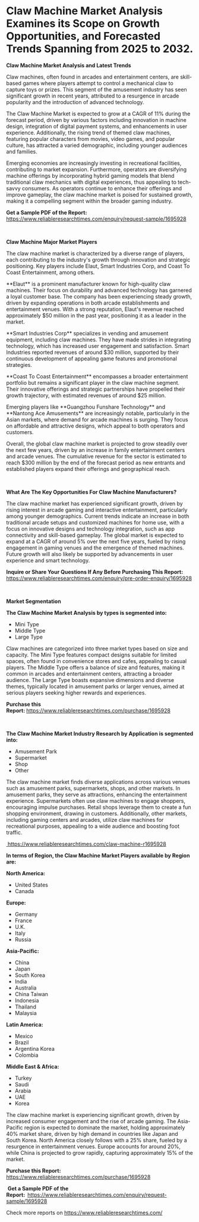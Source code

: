 <p><h1>Claw Machine Market Analysis Examines its Scope on Growth Opportunities, and Forecasted Trends Spanning from 2025 to 2032.</h1></p><p><strong>Claw Machine Market Analysis and Latest Trends</strong></p>
<p><p>Claw machines, often found in arcades and entertainment centers, are skill-based games where players attempt to control a mechanical claw to capture toys or prizes. This segment of the amusement industry has seen significant growth in recent years, attributed to a resurgence in arcade popularity and the introduction of advanced technology. </p><p>The Claw Machine Market is expected to grow at a CAGR of 11% during the forecast period, driven by various factors including innovation in machine design, integration of digital payment systems, and enhancements in user experience. Additionally, the rising trend of themed claw machines, featuring popular characters from movies, video games, and popular culture, has attracted a varied demographic, including younger audiences and families.</p><p>Emerging economies are increasingly investing in recreational facilities, contributing to market expansion. Furthermore, operators are diversifying machine offerings by incorporating hybrid gaming models that blend traditional claw mechanics with digital experiences, thus appealing to tech-savvy consumers. As operators continue to enhance their offerings and improve gameplay, the claw machine market is poised for sustained growth, making it a compelling segment within the broader gaming industry.</p></p>
<p><strong>Get a Sample PDF of the Report:&nbsp;</strong> <a href="https://www.reliableresearchtimes.com/enquiry/request-sample/1695928?utm_campaign=3548&utm_medium=2&utm_source=Github&utm_content=ia&utm_term=09042025&utm_id=claw-machine">https://www.reliableresearchtimes.com/enquiry/request-sample/1695928</a></p>
<p>&nbsp;</p>
<p><strong>Claw Machine Major Market Players</strong></p>
<p><p>The claw machine market is characterized by a diverse range of players, each contributing to the industry's growth through innovation and strategic positioning. Key players include Elaut, Smart Industries Corp, and Coast To Coast Entertainment, among others.</p><p>**Elaut** is a prominent manufacturer known for high-quality claw machines. Their focus on durability and advanced technology has garnered a loyal customer base. The company has been experiencing steady growth, driven by expanding operations in both arcade establishments and entertainment venues. With a strong reputation, Elaut's revenue reached approximately $50 million in the past year, positioning it as a leader in the market.</p><p>**Smart Industries Corp** specializes in vending and amusement equipment, including claw machines. They have made strides in integrating technology, which has increased user engagement and satisfaction. Smart Industries reported revenues of around $30 million, supported by their continuous development of appealing game features and promotional strategies.</p><p>**Coast To Coast Entertainment** encompasses a broader entertainment portfolio but remains a significant player in the claw machine segment. Their innovative offerings and strategic partnerships have propelled their growth trajectory, with estimated revenues of around $25 million.</p><p>Emerging players like **Guangzhou Funshare Technology** and **Nantong Ace Amusements** are increasingly notable, particularly in the Asian markets, where demand for arcade machines is surging. They focus on affordable and attractive designs, which appeal to both operators and customers.</p><p>Overall, the global claw machine market is projected to grow steadily over the next few years, driven by an increase in family entertainment centers and arcade venues. The cumulative revenue for the sector is estimated to reach $300 million by the end of the forecast period as new entrants and established players expand their offerings and geographical reach.</p></p>
<p>&nbsp;</p>
<p><strong>What Are The Key Opportunities For Claw Machine Manufacturers?</strong></p>
<p><p>The claw machine market has experienced significant growth, driven by rising interest in arcade gaming and interactive entertainment, particularly among younger demographics. Current trends indicate an increase in both traditional arcade setups and customized machines for home use, with a focus on innovative designs and technology integration, such as app connectivity and skill-based gameplay. The global market is expected to expand at a CAGR of around 5% over the next five years, fueled by rising engagement in gaming venues and the emergence of themed machines. Future growth will also likely be supported by advancements in user experience and smart technology.</p></p>
<p><strong>Inquire or Share Your Questions If Any Before Purchasing This Report:</strong> <a href="https://www.reliableresearchtimes.com/enquiry/pre-order-enquiry/1695928?utm_campaign=3548&utm_medium=2&utm_source=Github&utm_content=ia&utm_term=09042025&utm_id=claw-machine">https://www.reliableresearchtimes.com/enquiry/pre-order-enquiry/1695928</a></p>
<p>&nbsp;</p>
<p><strong>Market Segmentation</strong></p>
<p><strong>The Claw Machine Market Analysis by types is segmented into:</strong></p>
<p><ul><li>Mini Type</li><li>Middle Type</li><li>Large Type</li></ul></p>
<p><p>Claw machines are categorized into three market types based on size and capacity. The Mini Type features compact designs suitable for limited spaces, often found in convenience stores and cafes, appealing to casual players. The Middle Type offers a balance of size and features, making it common in arcades and entertainment centers, attracting a broader audience. The Large Type boasts expansive dimensions and diverse themes, typically located in amusement parks or larger venues, aimed at serious players seeking higher rewards and experiences.</p></p>
<p><strong>Purchase this Report:&nbsp;</strong><a href="https://www.reliableresearchtimes.com/purchase/1695928?utm_campaign=3548&utm_medium=2&utm_source=Github&utm_content=ia&utm_term=09042025&utm_id=claw-machine">https://www.reliableresearchtimes.com/purchase/1695928</a></p>
<p>&nbsp;</p>
<p><strong>The Claw Machine Market Industry Research by Application is segmented into:</strong></p>
<p><ul><li>Amusement Park</li><li>Supermarket</li><li>Shop</li><li>Other</li></ul></p>
<p><p>The claw machine market finds diverse applications across various venues such as amusement parks, supermarkets, shops, and other markets. In amusement parks, they serve as attractions, enhancing the entertainment experience. Supermarkets often use claw machines to engage shoppers, encouraging impulse purchases. Retail shops leverage them to create a fun shopping environment, drawing in customers. Additionally, other markets, including gaming centers and arcades, utilize claw machines for recreational purposes, appealing to a wide audience and boosting foot traffic.</p></p>
<p><a href="https://www.reliableresearchtimes.com/claw-machine-r1695928?utm_campaign=3548&utm_medium=2&utm_source=Github&utm_content=ia&utm_term=09042025&utm_id=claw-machine">&nbsp;https://www.reliableresearchtimes.com/claw-machine-r1695928</a></p>
<p><strong>In terms of Region, the Claw Machine Market Players available by Region are:</strong></p>
<p>
    <p> <strong> North America: </strong>
        <ul>
            <li>United States</li>
            <li>Canada</li>
        </ul>
        </p> 
    <p> <strong> Europe: </strong>
        <ul>
            <li>Germany</li>
            <li>France</li>
            <li>U.K.</li>
            <li>Italy</li>
            <li>Russia</li>
        </ul>
        </p> 
    <p> <strong> Asia-Pacific: </strong>
        <ul>
            <li>China</li>
            <li>Japan</li>
            <li>South Korea</li>
            <li>India</li>
            <li>Australia</li>
            <li>China Taiwan</li>
            <li>Indonesia</li>
            <li>Thailand</li>
            <li>Malaysia</li>
        </ul>
        </p> 
    <p> <strong> Latin America: </strong>
        <ul>
            <li>Mexico</li>
            <li>Brazil</li>
            <li>Argentina Korea</li>
            <li>Colombia</li>
        </ul>
        </p> 
    <p> <strong> Middle East & Africa: </strong>
        <ul>
            <li>Turkey</li>
            <li>Saudi</li>
            <li>Arabia</li>
            <li>UAE</li>
            <li>Korea</li>
        </ul>
    </p>
    </p>
<p><p>The claw machine market is experiencing significant growth, driven by increased consumer engagement and the rise of arcade gaming. The Asia-Pacific region is expected to dominate the market, holding approximately 40% market share, driven by high demand in countries like Japan and South Korea. North America closely follows with a 25% share, fueled by a resurgence in entertainment venues. Europe accounts for around 20%, while China is projected to grow rapidly, capturing approximately 15% of the market.</p></p>
<p><strong>Purchase this Report: </strong><a href="https://www.reliableresearchtimes.com/purchase/1695928?utm_campaign=3548&utm_medium=2&utm_source=Github&utm_content=ia&utm_term=09042025&utm_id=claw-machine">https://www.reliableresearchtimes.com/purchase/1695928</a></p>
<p>&nbsp;<strong>Get a Sample PDF of the Report:&nbsp;&nbsp;</strong><a href="https://www.reliableresearchtimes.com/enquiry/request-sample/1695928?utm_campaign=3548&utm_medium=2&utm_source=Github&utm_content=ia&utm_term=09042025&utm_id=claw-machine">https://www.reliableresearchtimes.com/enquiry/request-sample/1695928</a></p>
<p><strong></strong></p>
<p>Check more reports on <a href="https://www.reliableresearchtimes.com/?utm_campaign=3548&utm_medium=2&utm_source=Github&utm_content=ia&utm_term=09042025&utm_id=claw-machine">https://www.reliableresearchtimes.com/</a></p>